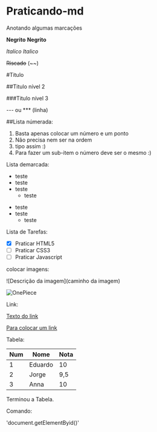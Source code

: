 # Praticando-md
 Anotando algumas marcações



**Negrito** __Negrito__
 
 *Italico* _Italico_

 ~~Riscado~~ (~~)

#Titulo

##Titulo nível 2

###Titulo nível 3


--- ou *** (linha)

##Lista númerada:

1. Basta apenas colocar um número e um ponto
1. Não precisa nem ser na ordem
43. tipo assim :)
43. Para fazer um sub-item o número deve ser o mesmo :)


Lista demarcada:

* teste
* teste
* teste
   * teste

- teste
- teste
   - teste


Lista de Tarefas:

- [x] Praticar HTML5
- [ ] Praticar CSS3
- [ ] Praticar Javascript

colocar imagens:

![Descrição da imagem](caminho da imagem)

![OnePiece](https://user-images.githubusercontent.com/27895471/221371871-403bdaf8-cf1e-441d-9181-d0a47304b1bc.jpg)

Link:

[Texto do link](link)

[Para colocar um link](https://youtube.com)

Tabela:

Num | Nome |  Nota
--- | --- | ---
1 | Eduardo | 10 
2 | Jorge | 9,5
3 | Anna | 10

Terminou a Tabela.

Comando:

'document.getElementByid()'